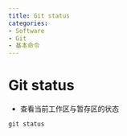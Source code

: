 ```yaml
---
title: Git status
categories:
- Software
- Git
- 基本命令
---
```

# Git status

- 查看当前工作区与暂存区的状态

 ```shell
 git status
 ```


